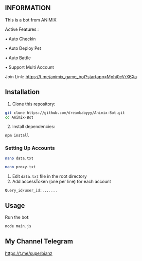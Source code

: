 ## INFORMATION
This is a bot from ANIMIX

Active Features :

• Auto Checkin

• Auto Deploy Pet

• Auto Battle

• Support Multi Account

Join Link: https://t.me/animix_game_bot?startapp=Mphi0cVrX6Xa

## Installation

1. Clone this repository:

```bash
git clone https://github.com/dreambabyyy/Animix-Bot.git
cd Animix-Bot
```

2. Install dependencies:

```bash
npm install 
```

### Setting Up Accounts
```bash
nano data.txt
```
```bash
nano proxy.txt
```
1. Edit `data.txt` file in the root directory
2. Add accessToken (one per line) for each account

```
Query_id/user_id:.......
```


## Usage

Run the bot:

```bash
node main.js

```

## My Channel Telegram
https://t.me/superbianz
